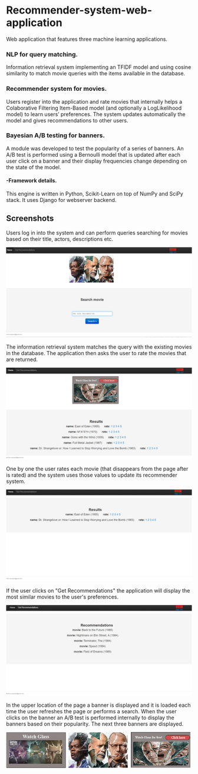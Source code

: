 # Recommender-system-web-application

Web application that features three machine learning applications.

### NLP for query matching.

Information retrieval system implementing an TFIDF model and using cosine similarity to match
movie queries with the items available in the database.

### Recommender system for movies.

Users register into the application and rate movies that internally helps 
a Colaborative Filtering Item-Based model (and optionally a LogLikelihood 
model) to learn users’ preferences. 
The system updates automatically the model and gives recommendations to 
other users.

### Bayesian A/B testing for banners.

A module was developed to test the popularity of a series of banners.
An A/B test is performed using a Bernoulli model that is updated after each user click on a banner
and their display frequencies change depending on the state of the model.


#### -Framework details.

This engine is written in Python, Scikit-Learn on top of NumPy and SciPy stack. It uses Django for webserver backend.

## Screenshots

Users log in into the system and can perform queries searching for movies based on their title, actors, descriptions etc.

![Home page](recommender1.png)

The information retrieval system matches the query with the existing movies in the database. The application then
asks the user to rate the movies that are returned.

![Information retrieval](recommender2.png) 

One by one the user rates each movie (that disappears from the page after is rated) and the system uses those values to update 
its recommender system.

![Model update](recommender3.png)

If the user clicks on "Get Recommendations" the application will display the most similar movies to
the user's preferences.  

![Recommender System](recommender4.png)  

In the upper location of the page a banner is displayed and it is loaded each time the user refreshes the page or performs a search.
When the user clicks on the banner an A/B test is performed internally
to display the banners based on their popularity. The next three banners are displayed. 

![Banner A/B test](recommender5.png) 


